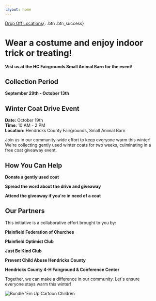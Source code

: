 ```yaml
---
layout: home
---
```


  [Drop Off Locations](https://bwaite43.github.io/bundleemup.com//dropoff-locations/){: .btn .btn_success}

<div class="main-content">
  <h1>Wear a costume and enjoy indoor trick or treating!</h1>
  <p><strong>Vist us at the HC Fairgrounds Small Animal Barn for the event!</strong></p>
  <h2>Collection Period</h2>

  <p><strong>September 29th - October 13th</strong></p>

  <h2>Winter Coat Drive Event</h2>
  <p><strong>Date:</strong> October 19th<br>
  <strong>Time:</strong> 10 AM - 2 PM<br>
  <strong>Location:</strong> Hendricks County Fairgrounds, Small Animal Barn</p>

  <p>Join us in our community-wide effort to keep everyone warm this winter! We're collecting gently used winter coats for two weeks, culminating in a free coat giveaway event.</p>

<h2>How You Can Help</h2>

<p><strong>Donate a gently used coat</strong></p>
<p><strong>Spread the word about the drive and giveaway</strong></p>
<p><strong>Attend the giveaway if you're in need of a coat</strong></p>

<h2>Our Partners</h2>

<p>This initiative is a collaborative effort brought to you by:</p>

<p><strong>Plainfield Federation of Churches</strong></p>
<p><strong>Plainfield Optimist Club</strong></p>
<p><strong>Just Be Kind Club</strong></p>
<p><strong>Prevent Child Abuse Hendricks County</strong></p>
<p><strong>Hendricks County 4-H Fairground & Conference Center</strong></p>

<p>Together, we can make a difference in our community. Let's ensure everyone stays warm this winter!</p>

  <img src="{{ site.baseurl }}/images/beu.png" alt="Bundle 'Em Up Cartoon Children">
</div>

